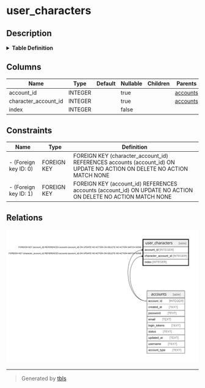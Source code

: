 # user_characters

## Description

<details>
<summary><strong>Table Definition</strong></summary>

```sql
CREATE TABLE "user_characters" ("account_id" INTEGER REFERENCES accounts(account_id), "character_account_id" INTEGER REFERENCES accounts(account_id), "index" INTEGER NOT NULL)
```

</details>

## Columns

| Name | Type | Default | Nullable | Children | Parents | Comment |
| ---- | ---- | ------- | -------- | -------- | ------- | ------- |
| account_id | INTEGER |  | true |  | [accounts](accounts.md) |  |
| character_account_id | INTEGER |  | true |  | [accounts](accounts.md) |  |
| index | INTEGER |  | false |  |  |  |

## Constraints

| Name | Type | Definition |
| ---- | ---- | ---------- |
| - (Foreign key ID: 0) | FOREIGN KEY | FOREIGN KEY (character_account_id) REFERENCES accounts (account_id) ON UPDATE NO ACTION ON DELETE NO ACTION MATCH NONE |
| - (Foreign key ID: 1) | FOREIGN KEY | FOREIGN KEY (account_id) REFERENCES accounts (account_id) ON UPDATE NO ACTION ON DELETE NO ACTION MATCH NONE |

## Relations

![er](user_characters.svg)

---

> Generated by [tbls](https://github.com/k1LoW/tbls)
